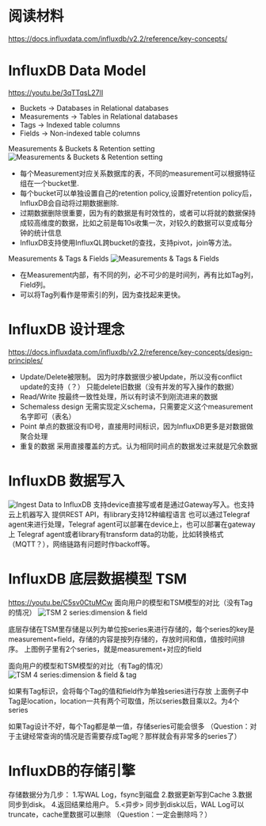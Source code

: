 # 阅读材料
https://docs.influxdata.com/influxdb/v2.2/reference/key-concepts/ 


# InfluxDB Data Model
https://youtu.be/3qTTqsL27lI 

* Buckets -> Databases in Relational databases
* Measurements -> Tables in Relational databases
* Tags -> Indexed table columns
* Fields -> Non-indexed table columns

Measurements & Buckets & Retention setting
![Measurements & Buckets & Retention setting](https://github.com/ictmalili/data-ranger/blob/master/InfluxDB/Measurements%20%26%20Buckets%20.png)

* 每个Measurement对应关系数据库的表，不同的measurement可以根据特征组在一个bucket里.
* 每个bucket可以单独设置自己的retention policy,设置好retention policy后，InfluxDB会自动将过期数据删除.
*  过期数据删除很重要，因为有的数据是有时效性的，或者可以将就的数据保持成较高维度的数据，比如之前是每10s收集一次，对较久的数据可以变成每分钟的统计信息
* InfluxDB支持使用InfluxQL跨bucket的查找，支持pivot，join等方法。

Measurements & Tags & Fields
![Measurements & Tags & Fields](https://github.com/ictmalili/data-ranger/blob/master/InfluxDB/Measurement%20%26%20Tag%20%26%20Fields.png)
* 在Measurement内部，有不同的列，必不可少的是时间列，再有比如Tag列，Field列。
* 可以将Tag列看作是带索引的列，因为查找起来更快。

# InfluxDB 设计理念
https://docs.influxdata.com/influxdb/v2.2/reference/key-concepts/design-principles/
* Update/Delete被限制。 因为时序数据很少被Update，所以没有conflict update的支持（？） 只能delete旧数据（没有并发的写入操作的数据）
* Read/Write 按最终一致性处理，所以有时读不到刚流进来的数据
* Schemaless design 无需实现定义schema，只需要定义这个measurement名字即可（表名）
* Point 单点的数据没有ID号，直接用时间标识，因为InfluxDB更多是对数据做聚合处理
* 重复的数据 采用直接覆盖的方式。认为相同时间点的数据发过来就是冗余数据

# InfluxDB 数据写入
![Ingest Data to InfluxDB](https://github.com/ictmalili/data-ranger/blob/master/InfluxDB/InfluxDB-Ingest%20Data.png)
支持device直接写或者是通过Gateway写入。也支持云上机器写入
提供REST API，有library支持12种编程语言
也可以通过Telegraf agent来进行处理，Telegraf agent可以部署在device上，也可以部署在gateway上
Telegraf agent或者library有transform data的功能，比如转换格式 （MQTT？），网络链路有问题时作backoff等。


# InfluxDB 底层数据模型 TSM
https://youtu.be/C5sv0CtuMCw
面向用户的模型和TSM模型的对比（没有Tag的情况）
![TSM 2 series:dimension & field](https://github.com/ictmalili/data-ranger/blob/master/InfluxDB/InfluxDB-Internal%20TSM%20-%202%20Series(measurement%2Bfield).png)

底层存储在TSM里存储是以列为单位按series来进行存储的，每个series的key是measurement+field，存储的内容是按列存储的，存放时间和值，值按时间排序。
上图例子里有2个series，就是measurement+对应的field

面向用户的模型和TSM模型的对比（有Tag的情况）
![TSM 4 series:dimension & field & tag](https://github.com/ictmalili/data-ranger/blob/master/InfluxDB/InfluxDB%20-%20Internal%20TSM%20-%204%20series%20(measurement%2Btag%2Bfield).png)

如果有Tag标识，会将每个Tag的值和field作为单独series进行存放
上面例子中Tag是location，location一共有两个可取值，所以series数目乘以2。为4个series

如果Tag设计不好，每个Tag都是单一值，存储series可能会很多 （Question：对于主键经常查询的情况是否需要存成Tag呢？那样就会有非常多的series了）

# InfluxDB的存储引擎
存储数据分为几步：
1.写WAL Log，fsync到磁盘
2.数据更新写到Cache
3.数据同步到disk。
4.返回结果给用户。
5.<异步> 同步到disk以后，WAL Log可以truncate，cache里数据可以删除 （Question：一定会删除吗？） 
